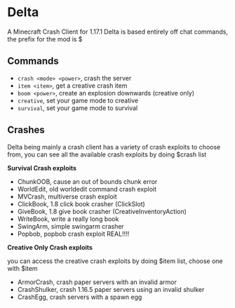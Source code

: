 # Delta

A Minecraft Crash Client for 1.17.1
Delta is based entirely off chat commands, the prefix for the mod is $

## Commands

- `crash <mode> <power>`, crash the server
- `item <item>`, get a creative crash item
- `boom <power>`, create an explosion downwards (creative only)
- `creative`, set your game mode to creative
- `survival`, set your game mode to survival

## Crashes
Delta being mainly a crash client has a variety of crash exploits to choose from, you can see all the available crash exploits by doing $crash list

**Survival Crash exploits**
  
- ChunkOOB, cause an out of bounds chunk error
- WorldEdit, old worldedit command crash exploit
- MVCrash, multiverse crash exploit
- ClickBook, 1.8 click book crasher (ClickSlot)
- GiveBook, 1.8 give book crasher (CreativeInventoryAction)
- WriteBook, write a really long book
- SwingArm, simple swingarm crasher
- Popbob, popbob crash exploit REAL!!!!

  
**Creative Only Crash exploits**
  
you can access the creative crash exploits by doing $item list, choose one with $item <item>

- ArmorCrash, crash paper servers with an invalid armor
- CrashShulker, crash 1.16.5 paper servers using an invalid shulker
- CrashEgg, crash servers with a spawn egg
